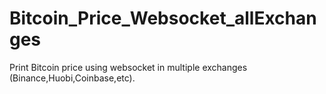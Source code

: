 # Bitcoin_Price_Websocket_allExchanges
Print Bitcoin price using websocket in multiple exchanges (Binance,Huobi,Coinbase,etc). 
